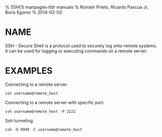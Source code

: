 % SSH(1) manpages-tldr manuals
% Romain Prieto, Ricardo Pascua Jr, Boris Egorov
% 2014-02-02

# NAME

SSH - Secure Shell is a protocol used to securely log onto remote systems. It
can be used for logging or executing commands on a remote server.

# EXAMPLES

Connecting to a remote server.

    ssh username@remote_host

Connecting to a remote server with specific port.

    ssh username@remote_host -P 2222

Ssh tunneling.

    ssh -D 9999 -C username@remote_host

